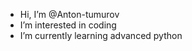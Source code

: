 - Hi, I’m @Anton-tumurov
- I’m interested in coding
- I’m currently learning advanced python

<!---
Anton-tumurov/Anton-tumurov is a ✨ special ✨ repository because its `README.md` (this file) appears on your GitHub profile.
You can click the Preview link to take a look at your changes.
--->
